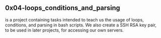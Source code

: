 ## 0x04-loops_conditions_and_parsing
is a project containing tasks intended to teach us the usage of loops, conditions, and parsing in bash scripts. We also create a SSH RSA key pair, to be used in later projects, for accessing our own servers.
